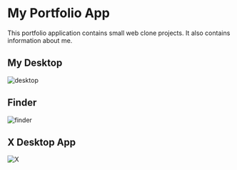 # My Portfolio App

This portfolio application contains small web clone projects. It also contains information about me.

## My Desktop
![desktop](https://github.com/user-attachments/assets/0c264a82-1c60-4d6c-bd86-167831670906)

## Finder
![finder](https://github.com/user-attachments/assets/57f2b1e1-82c3-4afa-9ce0-3633746c958a)

## X Desktop App
![X](https://github.com/user-attachments/assets/3b3777fa-0cbb-46f5-9e7b-ab44509df628)
